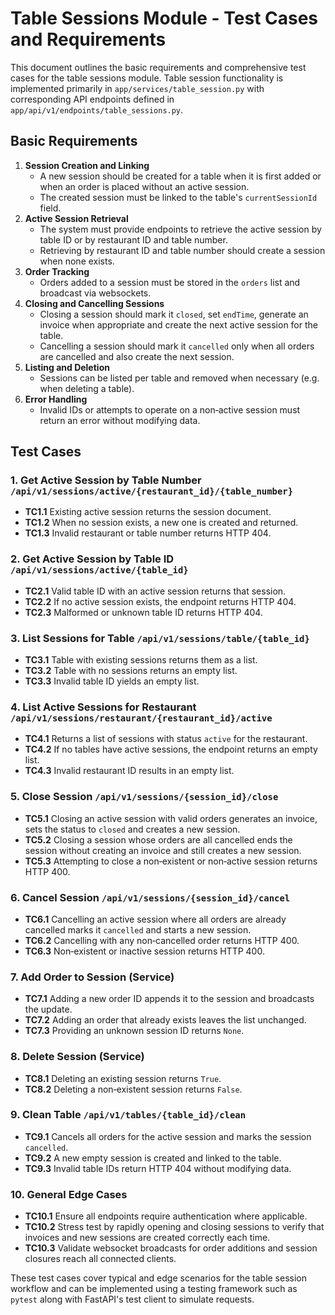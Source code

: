 # Table Sessions Module - Test Cases and Requirements

This document outlines the basic requirements and comprehensive test cases for the table sessions module. Table session functionality is implemented primarily in `app/services/table_session.py` with corresponding API endpoints defined in `app/api/v1/endpoints/table_sessions.py`.

## Basic Requirements

1. **Session Creation and Linking**
   - A new session should be created for a table when it is first added or when an order is placed without an active session.
   - The created session must be linked to the table's `currentSessionId` field.
2. **Active Session Retrieval**
   - The system must provide endpoints to retrieve the active session by table ID or by restaurant ID and table number.
   - Retrieving by restaurant ID and table number should create a session when none exists.
3. **Order Tracking**
   - Orders added to a session must be stored in the `orders` list and broadcast via websockets.
4. **Closing and Cancelling Sessions**
   - Closing a session should mark it `closed`, set `endTime`, generate an invoice when appropriate and create the next active session for the table.
   - Cancelling a session should mark it `cancelled` only when all orders are cancelled and also create the next session.
5. **Listing and Deletion**
   - Sessions can be listed per table and removed when necessary (e.g. when deleting a table).
6. **Error Handling**
   - Invalid IDs or attempts to operate on a non‑active session must return an error without modifying data.
  
## Test Cases

### 1. Get Active Session by Table Number `/api/v1/sessions/active/{restaurant_id}/{table_number}`
- **TC1.1** Existing active session returns the session document.
- **TC1.2** When no session exists, a new one is created and returned.
- **TC1.3** Invalid restaurant or table number returns HTTP 404.

### 2. Get Active Session by Table ID `/api/v1/sessions/active/{table_id}`
- **TC2.1** Valid table ID with an active session returns that session.
- **TC2.2** If no active session exists, the endpoint returns HTTP 404.
- **TC2.3** Malformed or unknown table ID returns HTTP 404.

### 3. List Sessions for Table `/api/v1/sessions/table/{table_id}`
- **TC3.1** Table with existing sessions returns them as a list.
- **TC3.2** Table with no sessions returns an empty list.
- **TC3.3** Invalid table ID yields an empty list.

### 4. List Active Sessions for Restaurant `/api/v1/sessions/restaurant/{restaurant_id}/active`
- **TC4.1** Returns a list of sessions with status `active` for the restaurant.
- **TC4.2** If no tables have active sessions, the endpoint returns an empty list.
- **TC4.3** Invalid restaurant ID results in an empty list.

### 5. Close Session `/api/v1/sessions/{session_id}/close`
- **TC5.1** Closing an active session with valid orders generates an invoice, sets the status to `closed` and creates a new session.
- **TC5.2** Closing a session whose orders are all cancelled ends the session without creating an invoice and still creates a new session.
- **TC5.3** Attempting to close a non‑existent or non‑active session returns HTTP 400.

### 6. Cancel Session `/api/v1/sessions/{session_id}/cancel`
- **TC6.1** Cancelling an active session where all orders are already cancelled marks it `cancelled` and starts a new session.
- **TC6.2** Cancelling with any non‑cancelled order returns HTTP 400.
- **TC6.3** Non‑existent or inactive session returns HTTP 400.

### 7. Add Order to Session (Service)
- **TC7.1** Adding a new order ID appends it to the session and broadcasts the update.
- **TC7.2** Adding an order that already exists leaves the list unchanged.
- **TC7.3** Providing an unknown session ID returns `None`.

### 8. Delete Session (Service)
- **TC8.1** Deleting an existing session returns `True`.
- **TC8.2** Deleting a non‑existent session returns `False`.

### 9. Clean Table `/api/v1/tables/{table_id}/clean`
- **TC9.1** Cancels all orders for the active session and marks the session `cancelled`.
- **TC9.2** A new empty session is created and linked to the table.
- **TC9.3** Invalid table IDs return HTTP 404 without modifying data.

### 10. General Edge Cases
- **TC10.1** Ensure all endpoints require authentication where applicable.
- **TC10.2** Stress test by rapidly opening and closing sessions to verify that invoices and new sessions are created correctly each time.
- **TC10.3** Validate websocket broadcasts for order additions and session closures reach all connected clients.

These test cases cover typical and edge scenarios for the table session workflow and can be implemented using a testing framework such as `pytest` along with FastAPI's test client to simulate requests.
